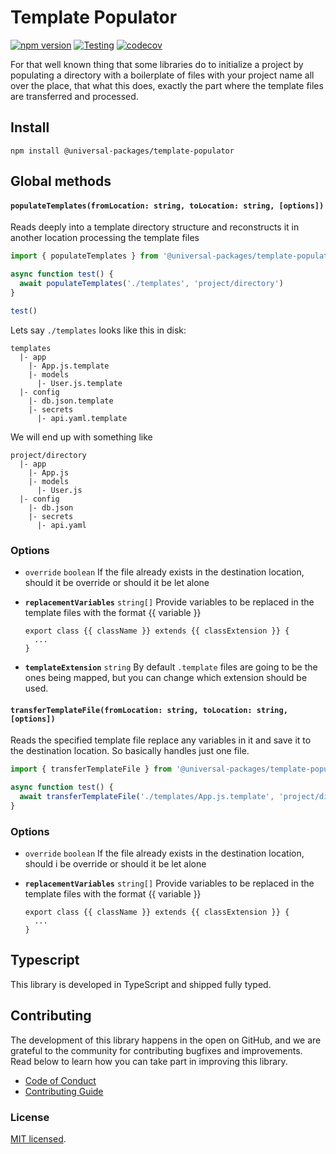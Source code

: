 # Template Populator

[![npm version](https://badge.fury.io/js/@universal-packages%2Ftemplate-populator.svg)](https://www.npmjs.com/package/@universal-packages/template-populator)
[![Testing](https://github.com/universal-packages/universal-template-populator/actions/workflows/testing.yml/badge.svg)](https://github.com/universal-packages/universal-template-populator/actions/workflows/testing.yml)
[![codecov](https://codecov.io/gh/universal-packages/universal-template-populator/branch/main/graph/badge.svg?token=CXPJSN8IGL)](https://codecov.io/gh/universal-packages/universal-template-populator)

For that well known thing that some libraries do to initialize a project by populating a directory with a boilerplate of files with your project name all over the place, that what this does, exactly the part where the template files are transferred and processed.

## Install

```shell
npm install @universal-packages/template-populator
```

## Global methods

#### **`populateTemplates(fromLocation: string, toLocation: string, [options])`**

Reads deeply into a template directory structure and reconstructs it in another location processing the template files

```js
import { populateTemplates } from '@universal-packages/template-populator'

async function test() {
  await populateTemplates('./templates', 'project/directory')
}

test()
```

Lets say `./templates` looks like this in disk:

```text
templates
  |- app
    |- App.js.template
    |- models
      |- User.js.template
  |- config
    |- db.json.template
    |- secrets
      |- api.yaml.template
```

We will end up with something like

```text
project/directory
  |- app
    |- App.js
    |- models
      |- User.js
  |- config
    |- db.json
    |- secrets
      |- api.yaml
```

### Options

- `override` `boolean`
  If the file already exists in the destination location, should it be override or should it be let alone

- **`replacementVariables`** `string[]`
  Provide variables to be replaced in the template files with the format {{ variable }}

  ```text
  export class {{ className }} extends {{ classExtension }} {
    ...
  }
  ```

- **`templateExtension`** `string`
  By default `.template` files are going to be the ones being mapped, but you can change which extension should be used.

#### **`transferTemplateFile(fromLocation: string, toLocation: string, [options])`**

Reads the specified template file replace any variables in it and save it to the destination location. So basically handles just one file.

```js
import { transferTemplateFile } from '@universal-packages/template-populator'

async function test() {
  await transferTemplateFile('./templates/App.js.template', 'project/directory/App.js')
}
```

### Options

- `override` `boolean`
  If the file already exists in the destination location, should i be override or should it be let alone

- **`replacementVariables`** `string[]`
  Provide variables to be replaced in the template files with the format {{ variable }}

  ```text
  export class {{ className }} extends {{ classExtension }} {
    ...
  }
  ```

## Typescript

This library is developed in TypeScript and shipped fully typed.

## Contributing

The development of this library happens in the open on GitHub, and we are grateful to the community for contributing bugfixes and improvements. Read below to learn how you can take part in improving this library.

- [Code of Conduct](./CODE_OF_CONDUCT.md)
- [Contributing Guide](./CONTRIBUTING.md)

### License

[MIT licensed](./LICENSE).

```

```
